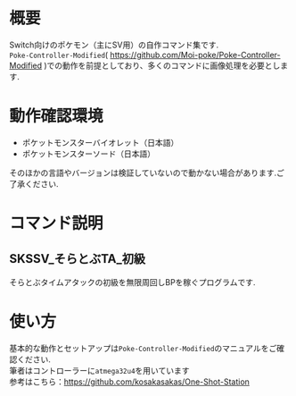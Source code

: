 # 概要
Switch向けのポケモン（主にSV用）の自作コマンド集です.  
`Poke-Controller-Modified`( https://github.com/Moi-poke/Poke-Controller-Modified )での動作を前提としており、多くのコマンドに画像処理を必要とします.  

# 動作確認環境
- ポケットモンスターバイオレット（日本語）
- ポケットモンスターソード（日本語）

そのほかの言語やバージョンは検証していないので動かない場合があります.ご了承ください.  

# コマンド説明
## SKSSV_そらとぶTA_初級
そらとぶタイムアタックの初級を無限周回しBPを稼ぐプログラムです.  

# 使い方
基本的な動作とセットアップは`Poke-Controller-Modified`のマニュアルをご確認ください.  
筆者はコントローラーに`atmega32u4`を用いています  
参考はこちら：https://github.com/kosakasakas/One-Shot-Station